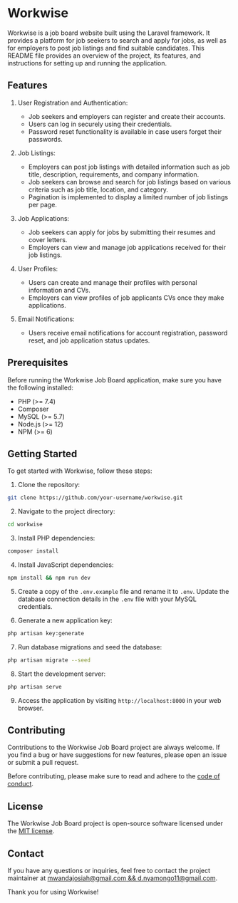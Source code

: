 # Workwise

Workwise is a job board website built using the Laravel framework. It provides a platform for job seekers to search and apply for jobs, as well as for employers to post job listings and find suitable candidates. This README file provides an overview of the project, its features, and instructions for setting up and running the application.

## Features

1. User Registration and Authentication:
   - Job seekers and employers can register and create their accounts.
   - Users can log in securely using their credentials.
   - Password reset functionality is available in case users forget their passwords.

2. Job Listings:
   - Employers can post job listings with detailed information such as job title, description, requirements, and company information.
   - Job seekers can browse and search for job listings based on various criteria such as job title, location, and category.
   - Pagination is implemented to display a limited number of job listings per page.

3. Job Applications:
   - Job seekers can apply for jobs by submitting their resumes and cover letters.
   - Employers can view and manage job applications received for their job listings.

4. User Profiles:
   - Users can create and manage their profiles with personal information and CVs.
   - Employers can view profiles of job applicants CVs once they make applications.

5. Email Notifications:
   - Users receive email notifications for account registration, password reset, and job application status updates.

## Prerequisites

Before running the Workwise Job Board application, make sure you have the following installed:

- PHP (>= 7.4)
- Composer
- MySQL (>= 5.7)
- Node.js (>= 12)
- NPM (>= 6)

## Getting Started

To get started with Workwise, follow these steps:

1. Clone the repository:

```bash
git clone https://github.com/your-username/workwise.git
```

2. Navigate to the project directory:

```bash
cd workwise
```

3. Install PHP dependencies:

```bash
composer install
```

4. Install JavaScript dependencies:

```bash
npm install && npm run dev
```

5. Create a copy of the `.env.example` file and rename it to `.env`. Update the database connection details in the `.env` file with your MySQL credentials.

6. Generate a new application key:

```bash
php artisan key:generate
```

7. Run database migrations and seed the database:

```bash
php artisan migrate --seed
```

8. Start the development server:

```bash
php artisan serve
```

9. Access the application by visiting `http://localhost:8000` in your web browser.

## Contributing

Contributions to the Workwise Job Board project are always welcome. If you find a bug or have suggestions for new features, please open an issue or submit a pull request.

Before contributing, please make sure to read and adhere to the [code of conduct](CODE_OF_CONDUCT.md).

## License

The Workwise Job Board project is open-source software licensed under the [MIT license](LICENSE).

## Contact

If you have any questions or inquiries, feel free to contact the project maintainer at [mwandajosiah@gmail.com && d.nyamongo11@gmail.com](mailto:your-email@example.com).

Thank you for using Workwise!
